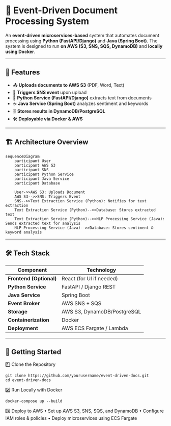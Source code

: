 # 📄 Event-Driven Document Processing System

An **event-driven microservices-based** system that automates document processing using **Python (FastAPI/Django)** and **Java (Spring Boot)**. The system is designed to run **on AWS (S3, SNS, SQS, DynamoDB)** and **locally using Docker**.

---

## 🌟 Features
- 📤 **Uploads documents to AWS S3** (PDF, Word, Text)
- 🔔 **Triggers SNS event** upon upload
- 🐍 **Python Service (FastAPI/Django)** extracts text from documents
- ☕ **Java Service (Spring Boot)** analyzes sentiment and keywords
- 🗄 **Stores results in DynamoDB/PostgreSQL**
- 🛠 **Deployable via Docker & AWS**

---

## 🏗 Architecture Overview

```mermaid
sequenceDiagram
    participant User
    participant AWS S3
    participant SNS
    participant Python Service
    participant Java Service
    participant Database

    User->>AWS S3: Uploads Document
    AWS S3-->>SNS: Triggers Event
    SNS-->>Text Extraction Service (Python): Notifies for text extraction
    Text Extraction Service (Python)-->>Database: Stores extracted text
    Text Extraction Service (Python)-->>NLP Processing Service (Java): Sends extracted text for analysis
    NLP Processing Service (Java)-->>Database: Stores sentiment & keyword analysis
```

---

## 🛠 Tech Stack

| Component          | Technology                     |
|-------------------|--------------------------------|
| **Frontend (Optional)** | React (for UI if needed)  |
| **Python Service** | FastAPI / Django REST        |
| **Java Service**   | Spring Boot                   |
| **Event Broker**   | AWS SNS + SQS                 |
| **Storage**        | AWS S3, DynamoDB/PostgreSQL   |
| **Containerization** | Docker                      |
| **Deployment**    | AWS ECS Fargate / Lambda      |

---

## 🚀 Getting Started

1️⃣ Clone the Repository
```
git clone https://github.com/yourusername/event-driven-docs.git
cd event-driven-docs
```

2️⃣ Run Locally with Docker
```
docker-compose up --build
```

3️⃣ Deploy to AWS
	•	Set up AWS S3, SNS, SQS, and DynamoDB
	•	Configure IAM roles & policies
	•	Deploy microservices using ECS Fargate

